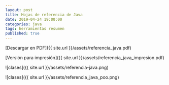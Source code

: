 ```yaml
---
layout: post
title: Hojas de referencia de Java
date: 2019-04-24 19:00:00
categories: java
tags: herramientas resumen
published: true
---
```


[Descargar en PDF]({{ site.url }}/assets/referencia_java.pdf)

[Versión para impresión]({{ site.url }}/assets/referencia_java_impresion.pdf)

![clases]({{ site.url }}/assets/referencia-java.png)

![clases]({{ site.url }}/assets/referencia_java_poo.png)
